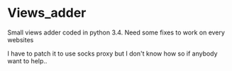 # Views_adder
Small views adder coded in python 3.4. Need some fixes to work on every websites

I have to patch it to use socks proxy but I don't know how so if anybody want to help..
